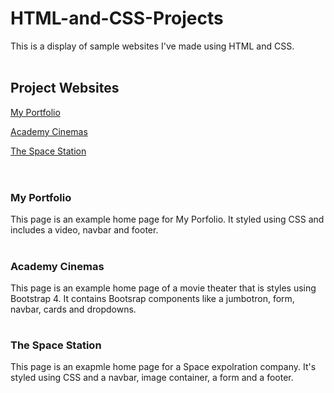 # HTML-and-CSS-Projects

This is a display of sample websites I've made using HTML and CSS.
<br>
<br>
<h2>Project Websites</h2>


<a href="https://github.com/JimBeakIt/HTML-and-CSS-Projects/blob/main/Portfolio%20Website/myportfolio.html" target="_blank">My Portfolio</a>

<a href="https://github.com/JimBeakIt/HTML-and-CSS-Projects/blob/main/bootstrap4_project/academy_cinemas.html" target="_blank">Academy Cinemas</a>

<a href="https://github.com/JimBeakIt/HTML-and-CSS-Projects/blob/main/Project/index.html" target="_blank">The Space Station</a>
<br>
<br>
# <h3>My Portfolio</h3>
This page is an example home page for My Porfolio. It styled using CSS and includes a video, navbar and footer.
<br>
# <h3>Academy Cinemas</h3>
This page is an example home page of a movie theater that is styles using Bootstrap 4. It contains Bootsrap components like a jumbotron, form, navbar, cards and dropdowns.
<br>
# <h3>The Space Station</h3>
This page is an exapmle home page for a Space expolration company. It's styled using CSS and a navbar, image container, a form and a footer.
